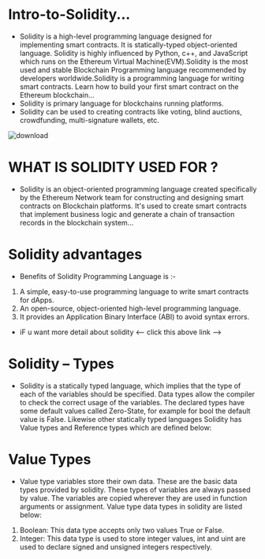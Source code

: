 # Intro-to-Solidity...
* Solidity is a high-level programming language designed for implementing smart contracts. It is statically-typed object-oriented language. Solidity is highly influenced by Python, c++, and JavaScript which runs on the Ethereum Virtual Machine(EVM).Solidity is the most used and stable Blockchain Programming language recommended by developers worldwide.Solidity is a programming language for writing smart contracts. Learn how to build your first smart contract on the Ethereum blockchain...
* Solidity is primary language for blockchains running platforms.
* Solidity can be used to creating contracts like voting, blind auctions, crowdfunding, multi-signature wallets, etc.

![download](https://user-images.githubusercontent.com/98481882/180621253-4f73b984-d873-4db2-8d0c-dd43273eab37.png)


# WHAT IS SOLIDITY USED FOR ?
* Solidity is an object-oriented programming language created specifically by the Ethereum Network team for constructing and designing smart contracts on Blockchain platforms. It's used to create smart contracts that implement business logic and generate a chain of transaction records in the blockchain system...

# Solidity advantages
* Benefits of Solidity Programming Language is :-
1) A simple, easy-to-use programming language to write smart contracts for dApps.
2) An open-source, object-oriented high-level programming language.
3) It provides an Application Binary Interface (ABI) to avoid syntax errors.
 
* iF u want more  detail about solidity  <-- click this above link -->

# Solidity – Types
* Solidity is a statically typed language, which implies that the type of each of the variables should be specified. Data types allow the compiler to check the correct usage of the variables. The declared types have some default values called Zero-State, for example for bool the default value is False. Likewise other statically typed languages Solidity has Value types and Reference types which are defined below:

# Value Types
* Value type variables store their own data. These are the basic data types provided by solidity. These types of variables are always passed by value. The variables are copied wherever they are used in function arguments or assignment. Value type data types in solidity are listed below: 
1) Boolean: This data type accepts only two values True or False.
2) Integer: This data type is used to store integer values, int and uint are used to declare signed and unsigned integers respectively.
 
